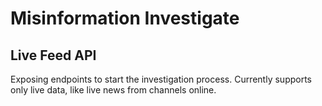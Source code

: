 # Misinformation Investigate
## Live Feed API

Exposing endpoints to start the investigation process.
Currently supports only live data, like live news from channels online.